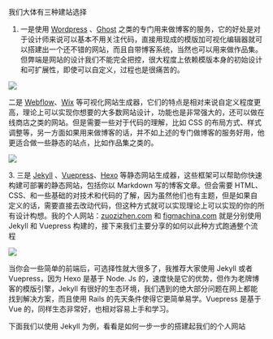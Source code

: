 我们大体有三种建站选择

1.  一是使用 [Wordpress](https://link.zhihu.com/?target=https%3A//wordpress.com/zh-cn/) 、[Ghost](https://link.zhihu.com/?target=https%3A//ghost.org/) 之类的专门用来做博客的服务，它的好处是对于设计师来说可以基本不用关注代码，直接用现成的模版加可视化编辑器就可以搭建出一个还不错的网站，而且自带博客系统，当然也可以用来做作品集。但弊端是网站的设计我们不能完全把控，很大程度上依赖模版本身的初始设计和可扩展性，即使可以自定义，过程也是很痛苦的。

![](https://pic4.zhimg.com/v2-213a552b93ceda8366160bb2eb3acffb_b.jpg)

二是 [Webflow](https://link.zhihu.com/?target=https%3A//webflow.com/)、[Wix](https://link.zhihu.com/?target=https%3A//zh.wix.com/) 等可视化网站生成器，它们的特点是相对来说自定义程度更高，理论上可以实现你想要的大多数网站设计，功能也是非常强大的，还可以做在线商店之类的网站。但是需要一些对于代码的理解，比如 CSS 的布局方式、样式调整等，另一方面如果用来做博客的话，并不如上述的专门做博客的服务好用，他更适合做一些静态的站点，比如作品集之类的。

![](https://pic2.zhimg.com/v2-009dd47e5d7c0d258c4f98818a97e5d1_b.jpg)

3\. 三是 [Jekyll](https://link.zhihu.com/?target=https%3A//jekyllrb.com/) 、[Vuepress](https://link.zhihu.com/?target=https%3A//vuepress.vuejs.org/zh/)、[Hexo](https://link.zhihu.com/?target=https%3A//hexo.io/zh-cn/) 等静态网站生成器，这些框架可以帮助你快速构建可部署的静态网站，包括你以 Markdown 写的博客文章。但会需要 HTML、CSS、和一些基础的对技术和代码的了解，因为虽然他们也有主题，但是如果自定义的话，需要直接去改动代码，但这种方式就可以实现理论上可以实现的你的所有设计构想。我的个人网站：[zuozizhen.com](https://link.zhihu.com/?target=https%3A//zuozizhen.com/) 和 [figmachina.com](https://link.zhihu.com/?target=https%3A//figmachina.com/) 就是分别使用 Jekyll 和 Vuepress 构建的，接下来我们主要分享的如何以此种方式跑通整个流程  

![](https://pic1.zhimg.com/v2-20e7438665bb771f46734761868f4a28_b.jpg)

当你会一些简单的前端后，可选择性就大很多了，我推荐大家使用 Jekyll 或者 Vuepress，因为 Hexo 是基于 Node. Js 的，速度快是它的优势，但作为老牌博客的模版引擎，Jekyll 有很好的生态环境，我们遇到的绝大部分问题在网上都能找到解决方案，而且使用 Rails 的先天条件使得它更简单易学。Vuepress 是基于 Vue 的，同样生态非常好，也相对容易上手和学习。

下面我们以使用 Jekyll 为例，看看是如何一步一步的搭建起我们的个人网站


